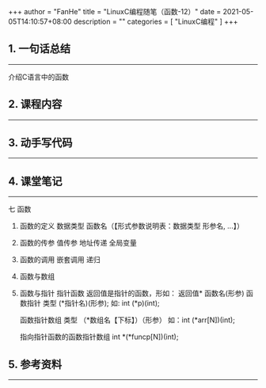 +++
author = "FanHe"
title = "LinuxC编程随笔（函数-12）"
date = 2021-05-05T14:10:57+08:00
description = ""
categories = [
    "LinuxC编程"
]
+++


## 1. 一句话总结
---

介绍C语言中的函数

## 2. 课程内容
---

## 3. 动手写代码
---

## 4. 课堂笔记
---

七  函数

1. 函数的定义
    数据类型  函数名（【形式参数说明表：数据类型 形参名, ...】）

2. 函数的传参
    值传参
    地址传递
    全局变量

3. 函数的调用
    嵌套调用
    递归
    
4. 函数与数组


5. 函数与指针
    指针函数
        返回值是指针的函数，形如：    返回值*  函数名(形参)
    函数指针
        类型 (*指针名)(形参);
        如: int (*p)(int);  

    函数指针数组
        类型 （*数组名【下标】）（形参）
        如：int (*arr[N])(int);

    指向指针函数的函数指针数组
        int *(*funcp[N])(int);

## 5. 参考资料
---